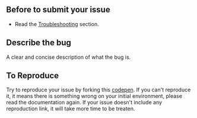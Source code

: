 ## Before to submit your issue
- Read the [Troubleshooting](https://github.com/darkroomengineering/lenis#troubleshooting) section.

## Describe the bug
A clear and concise description of what the bug is.

## To Reproduce
Try to reproduce your issue by forking this [codepen](https://codepen.io/ClementRoche/pen/VwxgZEP). If you can't reproduce it, it means there is something wrong on your initial environment, please read the documentation again. If your issue doesn't include any reproduction link, it will take more time to be treaten.
